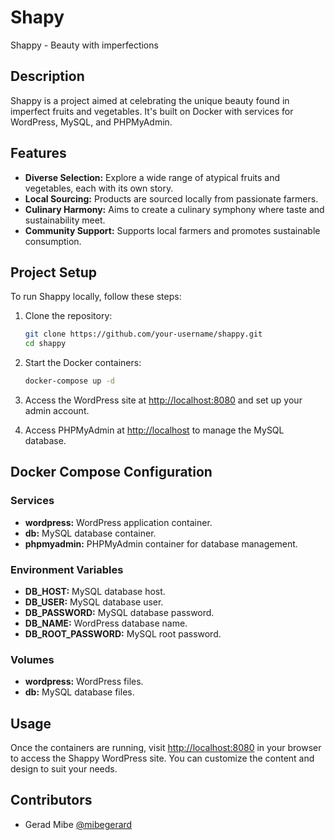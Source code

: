 # Shapy

Shappy - Beauty with imperfections

## Description

Shappy is a project aimed at celebrating the unique beauty found in imperfect fruits and vegetables. It's built on Docker with services for WordPress, MySQL, and PHPMyAdmin.

## Features

- **Diverse Selection:** Explore a wide range of atypical fruits and vegetables, each with its own story.
- **Local Sourcing:** Products are sourced locally from passionate farmers.
- **Culinary Harmony:** Aims to create a culinary symphony where taste and sustainability meet.
- **Community Support:** Supports local farmers and promotes sustainable consumption.

## Project Setup

To run Shappy locally, follow these steps:

1. Clone the repository:
    ```bash
    git clone https://github.com/your-username/shappy.git
    cd shappy
    ```

2. Start the Docker containers:
    ```bash
    docker-compose up -d
    ```

3. Access the WordPress site at [http://localhost:8080](http://localhost:8080) and set up your admin account.

4. Access PHPMyAdmin at [http://localhost](http://localhost) to manage the MySQL database.

## Docker Compose Configuration

### Services

- **wordpress:** WordPress application container.
- **db:** MySQL database container.
- **phpmyadmin:** PHPMyAdmin container for database management.

### Environment Variables

- **DB_HOST:** MySQL database host.
- **DB_USER:** MySQL database user.
- **DB_PASSWORD:** MySQL database password.
- **DB_NAME:** WordPress database name.
- **DB_ROOT_PASSWORD:** MySQL root password.

### Volumes

- **wordpress:** WordPress files.
- **db:** MySQL database files.

## Usage

Once the containers are running, visit [http://localhost:8080](http://localhost:8080) in your browser to access the Shappy WordPress site. You can customize the content and design to suit your needs.

## Contributors

- Gerad Mibe [@mibegerard](https://github.com/mibegerard)

